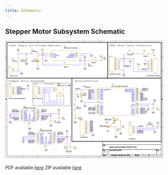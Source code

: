 ```yaml
---
title: Schematic
---
```


## Stepper Motor Subsystem Schematic

![Schematic Design](Schematic_Design_Feb22.png)

PDF available [*here*](BPollock_Subsystem_Schematic.pdf)
ZIP available [*here*](BPollock_Subsystem.zip)